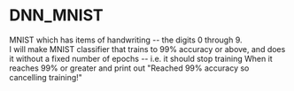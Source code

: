 # DNN_MNIST
MNIST which has items of handwriting -- the digits 0 through 9.  
I will make MNIST classifier that trains to 99% accuracy or above, and does it without a fixed number of epochs -- 
i.e. it should stop training When it reaches 99% or greater and print out "Reached 99% accuracy so cancelling training!" 
